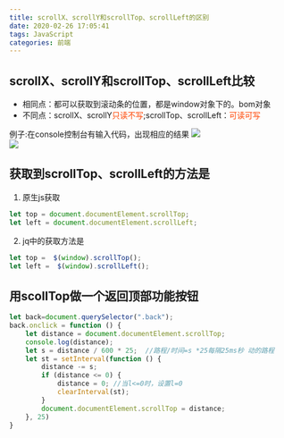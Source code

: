 ```yaml
---
title: scrollX、scrollY和scrollTop、scrollLeft的区别
date: 2020-02-26 17:05:41
tags: JavaScript
categories: 前端
---
```

<script type="text/javascript" src="/js/bai.js"></script>


## scrollX、scrollY和scrollTop、scrollLeft比较
- 相同点：都可以获取到滚动条的位置，都是window对象下的。bom对象
- 不同点：scrollX、scrollY<font color="#f40">只读不写</font>;scrollTop、scrollLeft：<font color="#f40">可读可写</font>  

<!-- more -->

例子:在console控制台有输入代码，出现相应的结果
![](3.png)
<br>
![](4.png)

## 获取到scrollTop、scrollLeft的方法是
1. 原生js获取 
```js
let top = document.documentElement.scrollTop;
let left = document.documentElement.scrollLeft;
```

2. jq中的获取方法是
```js
let top =  $(window).scrollTop();
let left =  $(window).scrollLeft();
```

## 用scollTop做一个返回顶部功能按钮
```js
let back=document.querySelector(".back");
back.onclick = function () {
    let distance = document.documentElement.scrollTop;
    console.log(distance);
    let s = distance / 600 * 25;  //路程/时间=s *25每隔25ms秒 动的路程
    let st = setInterval(function () {
        distance -= s;
        if (distance <= 0) {
            distance = 0; //当l<=0时，设置l=0
            clearInterval(st);
        }
        document.documentElement.scrollTop = distance;
    }, 25)
}
```